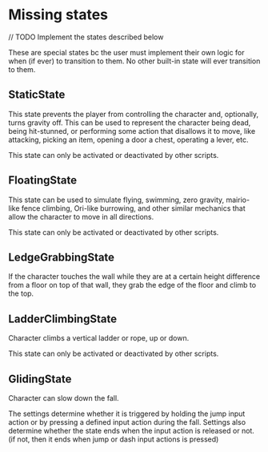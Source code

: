 # Missing states
// TODO Implement the states described below

These are special states bc the user must implement their own logic for when (if ever) to transition to them.
No other built-in state will ever transition to them.

## StaticState
This state prevents the player from controlling the character and, optionally, turns gravity off. This can be used to
represent the character being dead, being hit-stunned, or performing some action that disallows it to move, like
attacking, picking an item, opening a door a chest, operating a lever, etc.

This state can only be activated or deactivated by other scripts.

## FloatingState
This state can be used to simulate flying, swimming, zero gravity, mairio-like fence climbing, Ori-like burrowing, and
other similar mechanics that allow the character to move in all directions.

This state can only be activated or deactivated by other scripts.

## LedgeGrabbingState
If the character touches the wall while they are at a certain height difference from a floor on top of that wall, they
grab the edge of the floor and climb to the top.

## LadderClimbingState
Character climbs a vertical ladder or rope, up or down.

This state can only be activated or deactivated by other scripts.

## GlidingState
Character can slow down the fall.

The settings determine whether it is triggered by holding the jump input action or by pressing a defined input action
during the fall. Settings also determine whether the state ends when the input action is released or not. (if not, then
it ends when jump or dash input actions is pressed)
